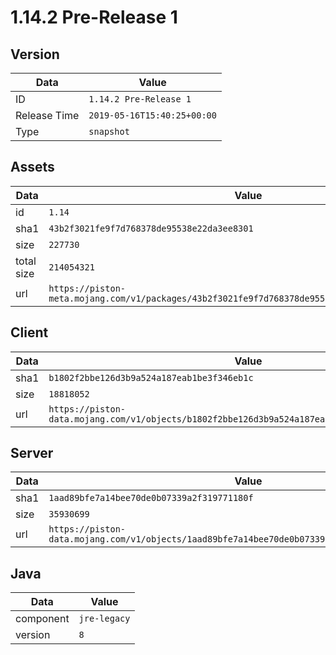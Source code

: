 # 1.14.2 Pre-Release 1

## Version

|**Data**        | **Value**                 |
|----------------|-------------------------|
| ID   | ```1.14.2 Pre-Release 1```   |
| Release Time   | ```2019-05-16T15:40:25+00:00```   |
| Type   | ```snapshot```   |

## Assets

|**Data**        | **Value**                 |
|----------------|-------------------------|
| id   | ```1.14```   |
| sha1   | ```43b2f3021fe9f7d768378de95538e22da3ee8301```   |
| size   | ```227730```   |
| total size  | ```214054321```  |
| url       | ```https://piston-meta.mojang.com/v1/packages/43b2f3021fe9f7d768378de95538e22da3ee8301/1.14.json``` |

## Client

|**Data**        | **Value**                 |
|----------------|-------------------------|
| sha1   | ```b1802f2bbe126d3b9a524a187eab1be3f346eb1c```   |
| size   | ```18818052```   |
| url       | ```https://piston-data.mojang.com/v1/objects/b1802f2bbe126d3b9a524a187eab1be3f346eb1c/client.jar``` |

## Server

|**Data**        | **Value**                 |
|----------------|-------------------------|
| sha1   | ```1aad89bfe7a14bee70de0b07339a2f319771180f```   |
| size   | ```35930699```   |
| url       | ```https://piston-data.mojang.com/v1/objects/1aad89bfe7a14bee70de0b07339a2f319771180f/server.jar``` |

## Java

|**Data**        | **Value**                 |
|----------------|-------------------------|
| component   | ```jre-legacy```   |
| version   | ```8```   |